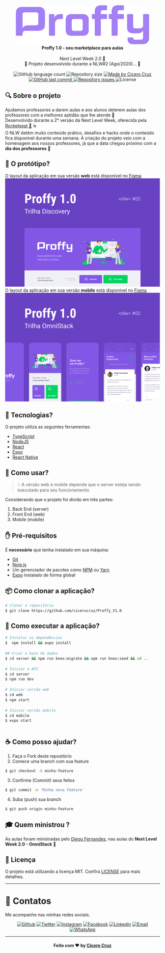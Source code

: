 <h4 align="center">
    <img alt="" src=".github/logo.png" />
    <br/>
    Proffy 1.0 - seu marketplace para aulas
    <br>
</h4>

<p align="center">
  Next Level Week 2.0 🚀
  <br>
  🚧 Projeto desenvolvido durante a NLW#2 (Ago/2020)... 🚧
  <br>
  <br>
    
  <img alt="GitHub language count" src="https://img.shields.io/github/languages/count/cicerocruz/Proffy_V1.0?color=%23FC943D">

  <img alt="Repository size" src="https://img.shields.io/github/repo-size/cicerocruz/Proffy_V1.0?color=%23FC943D">
	
  <a href="https://www.linkedin.com/in/cicerocruz/">
    <img alt="Made by Cicero Cruz" src="https://img.shields.io/badge/made%20by-C%C3%ADcero%20Cruz-%23FC943D">
  </a>

  <a href="https://github.com/cicerocruz/SemanaOmnistack11/commits/master">
    <img alt="GitHub last commit" src="https://img.shields.io/github/last-commit/cicerocruz/Proffy_V1.0?color=%23FC943D">
  </a>

  <a href="https://github.com/cicerocruz/SemanaOmnistack11/issues">
    <img alt="Repository issues" src="https://img.shields.io/github/issues/cicerocruz/Proffy_V1.0?color=%23FC943D">
  </a>

  <img alt="License" src="https://img.shields.io/badge/license-MIT-brightgreen?color=%23FC943D">
</p>

## :mag: Sobre o projeto
Ajudamos professores a darem aulas e aos alunos deterem aulas dos professores com a melhores aptidão que lhe atende :microscope:  
Desenvolvido durante a 2° versão da Next Level Week, oferecida pela [Rocketseat :rocket:][url-rocketseat] :coffee:  
O NLW detêm muito conteúdo prático, desafios e hacks onde o conteúdo fica disponível durante uma semana.
A criação do projeto veio com a homenagem aos nossos professores, já que a data chegou próximo com a **dia dos professores** :school:

## :art: O protótipo?
O layout da aplicação em sua versão **web** está disponível no [Figma][url-figma]   
![Capa Proffy Web](.github/capaWeb.png)
O layout da aplicação em sua versão **mobile** está disponível no [Figma][url-figma-mobile]   
![Capa Proffy Mobile](.github/capaMobile.png)

## :hammer: Tecnologias?
O projeto utiliza as seguintes ferramentas:
* [TypeScript][url-ts]
* [NodeJS][url-node]
* [React][url-react]
* [Expo][url-expo]
* [React Native][url-react-native]

## :electric_plug: Como usar?
> :bulb: A versão web e mobile depende que o server esteja sendo executado para seu funcionamento.

Considerando que o projeto foi divido em três partes:
  1. Back End (server)
  2. Front End (web)
  3. Mobile (mobile)


## :hand: Pré-requisitos
É **necessário** que tenha instalado em sua máquina:
* [Git][url-git]
* [Noje.js][url-node]
* Um gerenciador de pacotes como [NPM][url-npm] ou [Yarn][url-yarn]
* [Expo][url-expo] instalado de forma global

## :package: Como clonar a aplicação?
```bash
# Clonar o repositório
$ git clone https://github.com/cicerocruz/Proffy_V1.0
```

## :rocket: Como executar a aplicação?
```bash
# Instalar as dependências
$  npm install && expo install

## Criar a base de dados
$ cd server && npm run knex:migrate && npm run knex:seed && cd ..

# Iniciar a API
$ cd server
$ npm run dev

# Iniciar versão web
$ cd web
$ npm start

# Iniciar versão mobile
$ cd mobile
$ expo start
 
```

## :coffee: Como posso ajudar?
1. Faça o Fork deste repositório
2. Comece uma branch com sua feature 
```bash 
$ git checkout -b minha-feature
```
3. Confirme (Commit) seus feitos
```bash 
$ git commit -m 'Minha nova feature'
```
4. Suba (push) sua branch
```bash 
$ git push origin minha-feature
```

## :mortar_board: Quem ministrou ?
As aulas foram ministradas pelo [Diego Fernandes][diego], nas aulas do **Next Level Week 2.0 - OmniStack** :rocket:

## :page_with_curl: Licença
O projeto está utilizando a licença MIT. Confira [LICENSE][license] para mais detalhes.  

---

<a id="contatos"></a>
# :iphone: Contatos

Me acompanhe nas minhas redes sociais.

<p align="center">

   <a href="https://github.com/cicerocruz" target="_blank" >
    <img alt="Github" src="https://img.shields.io/badge/-Github-lightgrey?style=flat-square&logo=Github&logoColor=white"></a> 
    
 <a href="https://twitter.com/cicero_cruz" target="_blank" > 
     <img alt="Twitter" src="https://img.shields.io/badge/-Twitter-9cf?style=flat-square&logo=Twitter&logoColor=white"></a> 
  
  <a href="https://www.instagram.com/cicero_cruz/" target="_blank" >
    <img alt="Instagram" src="https://img.shields.io/badge/-Instagram-ff2b8e?style=flat-square&logo=Instagram&logoColor=white"></a> 
  
  <a href="https://www.facebook.com/ciceroodilio.cruz.3" target="_blank" >
    <img alt="Facebook" src="https://img.shields.io/badge/-Facebook-blue?style=flat-square&logo=Facebook&logoColor=white"></a> 

  <a href="https://www.linkedin.com/in/cicerocruz/?locale=pt_BR" target="_blank" >
    <img alt="Linkedin" src="https://img.shields.io/badge/-Linkedin-blue?style=flat-square&logo=Linkedin&logoColor=white"></a> 
  
  <a href="mailto:cicero.cruz@gmail.com" target="_blank" >
    <img alt="Email" src="https://img.shields.io/badge/-Email-c14438?style=flat-square&logo=Gmail&logoColor=white"></a> 
  
  <a href="https://api.whatsapp.com/send?phone=5511961962967" target="_blank" >
    <img alt="WhatsApp" src="https://img.shields.io/badge/-WhatsApp-brightgreen?style=flat-square&logo=WhatsApp&logoColor=white"></a>
</p>

---

<h4 align="center">
    Feito com ❤️ by <a href="https://www.linkedin.com/in/cicerocruz/?locale=pt_BR" target="_blank">Cícero Cruz</a>
</h4>
 
[url-figma]: https://www.figma.com/file/EJ22k8VWB3JwiWV2MRwtU9/Proffy-Web
[url-figma-mobile]: https://www.figma.com/file/TjfS2rrFRinksCbsw5FFAj/Proffy-Mobile
[url-ts]: https://www.typescriptlang.org/
[url-node]: https://nodejs.org/pt-br/
[url-react]: https://reactjs.org/
[url-react-native]: https://reactnative.dev/
[url-expo]: https://expo.io/
[url-rocketseat]: https://rocketseat.com.br/
[url-git]: https://git-scm.com/
[url-vs]: https://code.visualstudio.com/
[url-npm]: https://www.npmjs.com/
[url-yarn]: https://yarnpkg.com/
[diego]: https://github.com/diego3g
[license]: https://github.com/cicerocruz/Proffy_V1.0/blob/master/LICENSE.md

